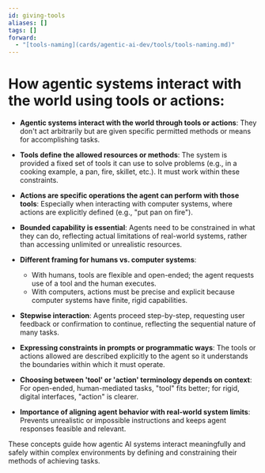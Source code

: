 ```yaml
---
id: giving-tools
aliases: []
tags: []
forward:
  - "[tools-naming](cards/agentic-ai-dev/tools/tools-naming.md)"
---
```


# How agentic systems interact with the world using tools or actions:

- **Agentic systems interact with the world through tools or actions**: They don't act arbitrarily but are given specific permitted methods or means for accomplishing tasks.

- **Tools define the allowed resources or methods**: The system is provided a fixed set of tools it can use to solve problems (e.g., in a cooking example, a pan, fire, skillet, etc.). It must work within these constraints.

- **Actions are specific operations the agent can perform with those tools**: Especially when interacting with computer systems, where actions are explicitly defined (e.g., "put pan on fire").

- **Bounded capability is essential**: Agents need to be constrained in what they can do, reflecting actual limitations of real-world systems, rather than accessing unlimited or unrealistic resources.

- **Different framing for humans vs. computer systems**:
  - With humans, tools are flexible and open-ended; the agent requests use of a tool and the human executes.
  - With computers, actions must be precise and explicit because computer systems have finite, rigid capabilities.

- **Stepwise interaction**: Agents proceed step-by-step, requesting user feedback or confirmation to continue, reflecting the sequential nature of many tasks.

- **Expressing constraints in prompts or programmatic ways**: The tools or actions allowed are described explicitly to the agent so it understands the boundaries within which it must operate.

- **Choosing between 'tool' or 'action' terminology depends on context**: For open-ended, human-mediated tasks, "tool" fits better; for rigid, digital interfaces, "action" is clearer.

- **Importance of aligning agent behavior with real-world system limits**: Prevents unrealistic or impossible instructions and keeps agent responses feasible and relevant.

These concepts guide how agentic AI systems interact meaningfully and safely within complex environments by defining and constraining their methods of achieving tasks.
